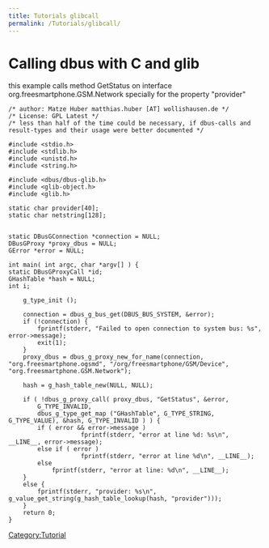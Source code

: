 ```yaml
---
title: Tutorials glibcall
permalink: /Tutorials/glibcall/
---
```


Calling dbus with C and glib
============================

this example calls method GetStatus on interface org.freesmartphone.GSM.Network specially for the property "provider"

    /* author: Matze Huber matthias.huber [AT] wollishausen.de */
    /* License: GPL Latest */
    /* less than half of the time could be necessary, if dbus-calls and result-types and their usage were better documented */

    #include <stdio.h>
    #include <stdlib.h>
    #include <unistd.h>
    #include <string.h>

    #include <dbus/dbus-glib.h>
    #include <glib-object.h>
    #include <glib.h>

    static char provider[40];
    static char netstring[128];


    static DBusGConnection *connection = NULL;
    DBusGProxy *proxy_dbus = NULL;
    GError *error = NULL;

    int main( int argc, char *argv[] ) {
    static DBusGProxyCall *id;
    GHashTable *hash = NULL;
    int i;

        g_type_init ();

        connection = dbus_g_bus_get(DBUS_BUS_SYSTEM, &error);
        if (!connection) {
            fprintf(stderr, "Failed to open connection to system bus: %s", error->message);
            exit(1);
        }
        proxy_dbus = dbus_g_proxy_new_for_name(connection, "org.freesmartphone.ogsmd", "/org/freesmartphone/GSM/Device", "org.freesmartphone.GSM.Network");

        hash = g_hash_table_new(NULL, NULL);

        if ( !dbus_g_proxy_call( proxy_dbus, "GetStatus", &error,
            G_TYPE_INVALID,
            dbus_g_type_get_map ("GHashTable", G_TYPE_STRING, G_TYPE_VALUE), &hash, G_TYPE_INVALID ) ) {
            if ( error && error->message )
                        fprintf(stderr, "error at line %d: %s\n", __LINE__, error->message);
            else if ( error )
                        fprintf(stderr, "error at line %d\n", __LINE__);
            else
                fprintf(stderr, "error at line: %d\n", __LINE__);
        }
        else {
            fprintf(stderr, "provider: %s\n", g_value_get_string(g_hash_table_lookup(hash, "provider")));
        }
        return 0;
    }

[Category:Tutorial](/Category:Tutorial "wikilink")